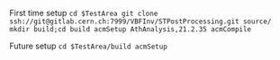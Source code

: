 First time setup
`cd $TestArea
git clone ssh://git@gitlab.cern.ch:7999/VBFInv/STPostProcessing.git source/
mkdir build;cd build
acmSetup AthAnalysis,21.2.35
acmCompile `

Future setup 
`cd $TestArea/build
acmSetup`

